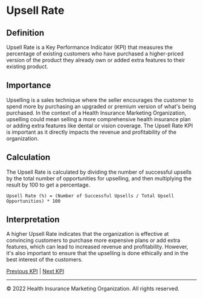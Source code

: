 # Upsell Rate

## Definition

Upsell Rate is a Key Performance Indicator (KPI) that measures the percentage of existing customers who have purchased a higher-priced version of the product they already own or added extra features to their existing product.

## Importance

Upselling is a sales technique where the seller encourages the customer to spend more by purchasing an upgraded or premium version of what's being purchased. In the context of a Health Insurance Marketing Organization, upselling could mean selling a more comprehensive health insurance plan or adding extra features like dental or vision coverage. The Upsell Rate KPI is important as it directly impacts the revenue and profitability of the organization.

## Calculation

The Upsell Rate is calculated by dividing the number of successful upsells by the total number of opportunities for upselling, and then multiplying the result by 100 to get a percentage.

```
Upsell Rate (%) = (Number of Successful Upsells / Total Upsell Opportunities) * 100
```

## Interpretation

A higher Upsell Rate indicates that the organization is effective at convincing customers to purchase more expensive plans or add extra features, which can lead to increased revenue and profitability. However, it's also important to ensure that the upselling is done ethically and in the best interest of the customers.

[Previous KPI](./cross_sell_rate.md) | [Next KPI](./customer_retention_rate.md)

---

© 2022 Health Insurance Marketing Organization. All rights reserved.